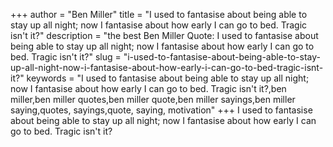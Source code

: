 +++
author = "Ben Miller"
title = "I used to fantasise about being able to stay up all night; now I fantasise about how early I can go to bed. Tragic isn't it?"
description = "the best Ben Miller Quote: I used to fantasise about being able to stay up all night; now I fantasise about how early I can go to bed. Tragic isn't it?"
slug = "i-used-to-fantasise-about-being-able-to-stay-up-all-night-now-i-fantasise-about-how-early-i-can-go-to-bed-tragic-isnt-it?"
keywords = "I used to fantasise about being able to stay up all night; now I fantasise about how early I can go to bed. Tragic isn't it?,ben miller,ben miller quotes,ben miller quote,ben miller sayings,ben miller saying,quotes, sayings,quote, saying, motivation"
+++
I used to fantasise about being able to stay up all night; now I fantasise about how early I can go to bed. Tragic isn't it?
